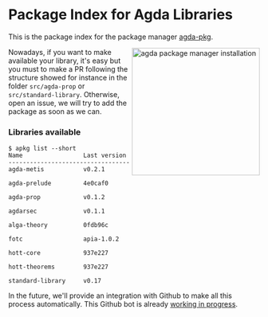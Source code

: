 # Package Index for Agda Libraries

This is the package index for the package manager [agda-pkg](http://github.com/apkgbot/agda-pkg).


<img src="https://github.com/apkgbot/agda-pkg/raw/master/assets/installation.gif"
 alt="agda package manager installation" width=256 align="right" />
  

Nowadays, if you want to make available your library, it's easy but
you must to make a PR following the structure showed for instance
in the folder `src/agda-prop` or `src/standard-library`.
Otherwise, open an issue, we will try to add the package as soon as we can.

### Libraries available

```
$ apkg list --short
Name                 Last version 
----------------------------------
agda-metis           v0.2.1       

agda-prelude         4e0caf0      

agda-prop            v0.1.2       

agdarsec             v0.1.1       

alga-theory          0fdb96c      

fotc                 apia-1.0.2   

hott-core            937e227      

hott-theorems        937e227      

standard-library     v0.17        

```

In the future, we'll provide an integration with Github to make
all this process automatically. This Github bot is already
[working in progress](https://github.com/jonaprieto/agda-pkg-server).


